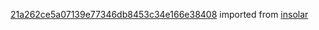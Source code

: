 [21a262ce5a07139e77346db8453c34e166e38408](https://github.com/insolar/insolar/commit/21a262ce5a07139e77346db8453c34e166e38408) imported from [insolar](https://github.com/insolar/insolar)
